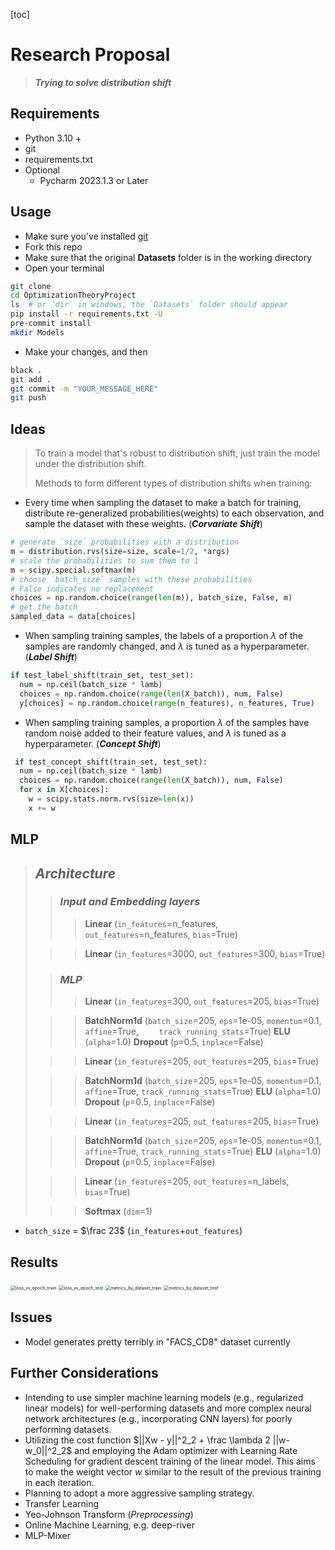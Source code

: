 [toc]

# **Research Proposal** 

>**_Trying to solve distribution shift_**
## Requirements
 - Python 3.10 +
 - git 
 - requirements.txt
 - Optional
   - Pycharm 2023.1.3 or Later 

## Usage
- Make sure you've installed [git](https://git-scm.com/downloads) 
- Fork this repo
- Make sure that the original **Datasets** folder is in the working directory
- Open your terminal

```bash
git clone 
cd OptimizationTheoryProject
ls  # or `dir` in windows, the `Datasets` folder should appear
pip install -r requirements.txt -U
pre-commit install
mkdir Models
```

- Make your changes, and then

```bash
black .
git add .
git commit -m "YOUR_MESSAGE_HERE"
git push 
```

## Ideas

> To train a model that's robust to distribution shift, just train the model under the distribution shift.
>
> Methods to form different types of distribution shifts when training:

+ Every time when sampling the dataset to make a batch for training, distribute re-generalized probabilities(weights) to each observation, and sample the dataset
  with these weights. (***Corvariate Shift***)

```python
# generate `size` probabilities with a distribution
m = distribution.rvs(size=size, scale=1/2, *args)  
# scale the probabilities to sum them to 1
m = scipy.special.softmax(m)
# choose `batch_size` samples with these probabilities
# False indicates no replacement
choices = np.random.choice(range(len(m)), batch_size, False, m)  
# get the batch
sampled_data = data[choices]
```

- When sampling training samples, the labels of a proportion $\lambda$ of the samples are randomly changed, and $\lambda$ is tuned as a hyperparameter. (***Label Shift***)

```python
if test_label_shift(train_set, test_set):
  num = np.ceil(batch_size * lamb)
  choices = np.random.choice(range(len(X_batch)), num, False)
  y[choices] = np.random.choice(range(n_features), n_features, True)
```

- When sampling training samples, a proportion $\lambda$ of the samples have random noise added to their feature values, and $\lambda$ is tuned as a hyperparameter. (***Concept Shift***)

```python
 if test_concept_shift(train_set, test_set): 
  num = np.ceil(batch_size * lamb)
  choices = np.random.choice(range(len(X_batch)), num, False)
  for x in X[choices]:
    w = scipy.stats.norm.rvs(size=len(x))
    x += w
```



## MLP

>## *Architecture*
>
>>### ***Input and Embedding layers***
>>
>>>**Linear** (`in_features`=n_features, `out_features`=n_features, `bias`=True)  
>
>>>**Linear** (`in_features`=3000, `out_features`=300, `bias`=True)   
>
>>### ***MLP***
>>
>>>**Linear** (`in_features`=300, `out_features`=205, `bias`=True) 
>
>>>**BatchNorm1d** (`batch_size`=205, `eps`=1e-05, `momentum`=0.1, `affine`=True, 		`    track_running_stats`=True) 
>>>**ELU** (`alpha`=1.0) 
>>>**Dropout** (`p`=0.5, `inplace`=False) 
>
>>>**Linear** (`in_features`=205, `out_features`=205, `bias`=True) 
>
>>>**BatchNorm1d** (`batch_size`=205, `eps`=1e-05, `momentum`=0.1, `affine`=True, `track_running_stats`=True) 
>>>**ELU** (`alpha`=1.0) 
>>>**Dropout** (`p`=0.5, `inplace`=False) 
>
>>>**Linear** (`in_features`=205, `out_features`=205, `bias`=True) 
>
>>>**BatchNorm1d** (`batch_size`=205, `eps`=1e-05, `momentum`=0.1, `affine`=True, `track_running_stats`=True) 
>>>**ELU** (`alpha`=1.0) 
>>>**Dropout** (`p`=0.5, `inplace`=False) 
>
>>>**Linear** (`in_features`=205, `out_features`=n_labels, `bias`=True) 
>
>>>**Softmax** (`dim`=1)

- `batch_size` = $\frac 23$ (`in_features`+`out_features`)

## Results
<img src="/Users/chanhuizhihou/Desktop/OptimizationProject/loss_vs_epoch_train.png" alt="loss_vs_epoch_train" style="zoom:50%;" />

<img src="/Users/chanhuizhihou/Desktop/OptimizationProject/loss_vs_epoch_test.png" alt="loss_vs_epoch_test" style="zoom:50%;" />

<img src="/Users/chanhuizhihou/Desktop/OptimizationProject/metrics_by_dataset_train.png" alt="metrics_by_dataset_train" style="zoom:50%;" />

<img src="/Users/chanhuizhihou/Desktop/OptimizationProject/metrics_by_dataset_test.png" alt="metrics_by_dataset_test" style="zoom:50%;" />

## Issues
- Model generates pretty terribly in "FACS_CD8" dataset currently

## Further Considerations

+ Intending to use simpler machine learning models (e.g., regularized linear models) for well-performing datasets and more complex neural network architectures (e.g., incorporating CNN layers) for poorly performing datasets.
+ Utilizing the cost function $||Xw - y||^2_2 + \frac \lambda 2 ||w-w_0||^2_2$ and employing the Adam optimizer with Learning Rate Scheduling for gradient descent training of the linear model. This aims to make the weight vector $w$ similar to the result of the previous training in each iteration.
+ Planning to adopt a more aggressive sampling strategy.
+ Transfer Learning
+ Yeo-Johnson Transform (*Preprocessing*)
+ Online Machine Learning, e.g. deep-river
+ MLP-Mixer
